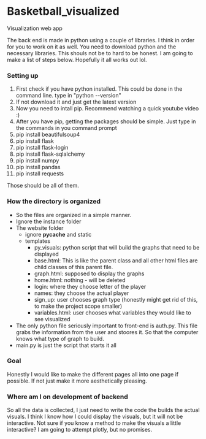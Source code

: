 # Basketball_visualized
Visualization web app


The back end is made in python using a couple of libraries. I think in order for you to work on it as well. You need to download python and the necessary libraries. This shouls not be to hard to be honest. I am going to make a list of steps below. Hopefully it all works out lol. 

### Setting up
1. First check if you have python installed. This could be done in the command line. type in "python --version"
2. If not download it and just get the latest version
3. Now you need to intall pip. Recommend watching a quick youtube video :)
4. After you have pip, getting the packages should be simple. Just type in the commands in you command prompt
5. pip install beautifulsoup4
6. pip install flask
7. pip install flask-login
8. pip install flask-sqlalchemy
9. pip install numpy
10. pip install pandas
11. pip install requests

Those should be all of them.

### How the directory is organized
- So the files are organized in a simple manner.
- Ignore the instance folder
- The website folder
  - ignore __pycache__ and static
  - templates
    - py_visuals: python script that will build the graphs that need to be displayed
    - base.html: This is like the parent class and all other html files are child classes of this parent file.
    - graph.html: supposed to display the graphs
    - home.html: nothing - will be deleted
    - login: where they choose letter of the player
    - names: they choose the actual player
    - sign_up: user chooses graph type (honestly might get rid of this, to make the project scope smaller)
    - variables.html: user chooses what variables they would like to see visualized
 - The only python file seriously important to front-end is auth.py. This file grabs the information from the user and stoores it. So that the computer knows what type of graph to build.
- main.py is just the script that starts it all

### Goal
Honestly I would like to make the different pages all into one page if possible. If not just make it more aesthetically pleasing.

### Where am I on development of backend
So all the data is collected, I just need to write the code the builds the actual visuals. I think I know how I could display the visuals, but it will not be interactive. Not sure if you know a method to make the visuals a little interactive? I am going to attempt plotly, but no promises. 


